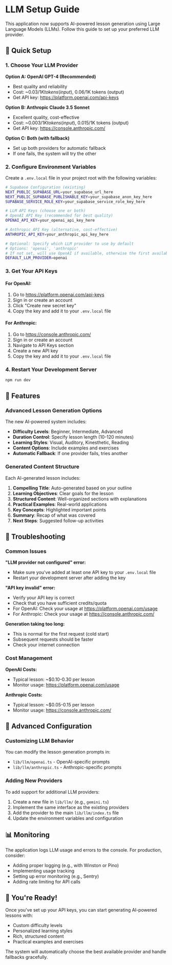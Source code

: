 # LLM Setup Guide

This application now supports AI-powered lesson generation using Large Language Models (LLMs). Follow this guide to set up your preferred LLM provider.

## 🚀 Quick Setup

### 1. Choose Your LLM Provider

**Option A: OpenAI GPT-4 (Recommended)**
- Best quality and reliability
- Cost: ~$0.03/1K tokens (input), ~$0.06/1K tokens (output)
- Get API key: https://platform.openai.com/api-keys

**Option B: Anthropic Claude 3.5 Sonnet**
- Excellent quality, cost-effective
- Cost: ~$0.003/1K tokens (input), ~$0.015/1K tokens (output)
- Get API key: https://console.anthropic.com/

**Option C: Both (with fallback)**
- Set up both providers for automatic fallback
- If one fails, the system will try the other

### 2. Configure Environment Variables

Create a `.env.local` file in your project root with the following variables:

```bash
# Supabase Configuration (existing)
NEXT_PUBLIC_SUPABASE_URL=your_supabase_url_here
NEXT_PUBLIC_SUPABASE_PUBLISHABLE_KEY=your_supabase_anon_key_here
SUPABASE_SERVICE_ROLE_KEY=your_supabase_service_role_key_here

# LLM API Keys (choose one or both)
# OpenAI API Key (recommended for best quality)
OPENAI_API_KEY=your_openai_api_key_here

# Anthropic API Key (alternative, cost-effective)
ANTHROPIC_API_KEY=your_anthropic_api_key_here

# Optional: Specify which LLM provider to use by default
# Options: 'openai', 'anthropic'
# If not set, will use OpenAI if available, otherwise the first available provider
DEFAULT_LLM_PROVIDER=openai
```

### 3. Get Your API Keys

#### For OpenAI:
1. Go to https://platform.openai.com/api-keys
2. Sign in or create an account
3. Click "Create new secret key"
4. Copy the key and add it to your `.env.local` file

#### For Anthropic:
1. Go to https://console.anthropic.com/
2. Sign in or create an account
3. Navigate to API Keys section
4. Create a new API key
5. Copy the key and add it to your `.env.local` file

### 4. Restart Your Development Server

```bash
npm run dev
```

## 🎯 Features

### Advanced Lesson Generation Options

The new AI-powered system includes:

- **Difficulty Levels**: Beginner, Intermediate, Advanced
- **Duration Control**: Specify lesson length (10-120 minutes)
- **Learning Styles**: Visual, Auditory, Kinesthetic, Reading
- **Content Options**: Include examples and exercises
- **Automatic Fallback**: If one provider fails, tries another

### Generated Content Structure

Each AI-generated lesson includes:

1. **Compelling Title**: Auto-generated based on your outline
2. **Learning Objectives**: Clear goals for the lesson
3. **Structured Content**: Well-organized sections with explanations
4. **Practical Examples**: Real-world applications
5. **Key Concepts**: Highlighted important points
6. **Summary**: Recap of what was covered
7. **Next Steps**: Suggested follow-up activities

## 🔧 Troubleshooting

### Common Issues

**"LLM provider not configured" error:**
- Make sure you've added at least one API key to your `.env.local` file
- Restart your development server after adding the key

**"API key invalid" error:**
- Verify your API key is correct
- Check that you have sufficient credits/quota
- For OpenAI: Check your usage at https://platform.openai.com/usage
- For Anthropic: Check your usage at https://console.anthropic.com/

**Generation taking too long:**
- This is normal for the first request (cold start)
- Subsequent requests should be faster
- Check your internet connection

### Cost Management

**OpenAI Costs:**
- Typical lesson: ~$0.10-0.30 per lesson
- Monitor usage: https://platform.openai.com/usage

**Anthropic Costs:**
- Typical lesson: ~$0.05-0.15 per lesson
- Monitor usage: https://console.anthropic.com/

## 🚀 Advanced Configuration

### Customizing LLM Behavior

You can modify the lesson generation prompts in:
- `lib/llm/openai.ts` - OpenAI-specific prompts
- `lib/llm/anthropic.ts` - Anthropic-specific prompts

### Adding New Providers

To add support for additional LLM providers:

1. Create a new file in `lib/llm/` (e.g., `gemini.ts`)
2. Implement the same interface as the existing providers
3. Add the provider to the main `lib/llm/index.ts` file
4. Update the environment variables and configuration

## 📊 Monitoring

The application logs LLM usage and errors to the console. For production, consider:

- Adding proper logging (e.g., with Winston or Pino)
- Implementing usage tracking
- Setting up error monitoring (e.g., Sentry)
- Adding rate limiting for API calls

## 🎉 You're Ready!

Once you've set up your API keys, you can start generating AI-powered lessons with:

- Custom difficulty levels
- Personalized learning styles
- Rich, structured content
- Practical examples and exercises

The system will automatically choose the best available provider and handle fallbacks gracefully.
